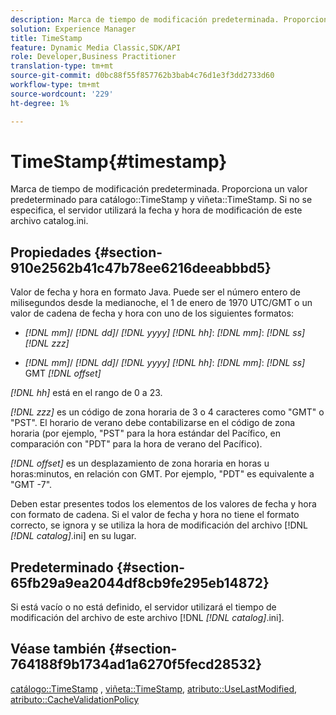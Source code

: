 ```yaml
---
description: Marca de tiempo de modificación predeterminada. Proporciona un valor predeterminado para el catálogo TimeStamp y la viñeta TimeStamp. Si no se especifica, el servidor utilizará la fecha y hora de modificación de este archivo catalog.ini.
solution: Experience Manager
title: TimeStamp
feature: Dynamic Media Classic,SDK/API
role: Developer,Business Practitioner
translation-type: tm+mt
source-git-commit: d0bc88f55f857762b3bab4c76d1e3f3dd2733d60
workflow-type: tm+mt
source-wordcount: '229'
ht-degree: 1%

---
```



# TimeStamp{#timestamp}

Marca de tiempo de modificación predeterminada. Proporciona un valor predeterminado para catálogo::TimeStamp y viñeta::TimeStamp. Si no se especifica, el servidor utilizará la fecha y hora de modificación de este archivo catalog.ini.

## Propiedades {#section-910e2562b41c47b78ee6216deeabbbd5}

Valor de fecha y hora en formato Java. Puede ser el número entero de milisegundos desde la medianoche, el 1 de enero de 1970 UTC/GMT o un valor de cadena de fecha y hora con uno de los siguientes formatos:

* *[!DNL mm]*/  *[!DNL dd]*/  *[!DNL yyyy]* *[!DNL hh]*:  *[!DNL mm]*:  *[!DNL ss]* *[!DNL zzz]*

* *[!DNL mm]*/  *[!DNL dd]*/  *[!DNL yyyy]* *[!DNL hh]*:  *[!DNL mm]*:  *[!DNL ss]* GMT  *[!DNL offset]*

*[!DNL hh]* está en el rango de 0 a 23.

*[!DNL zzz]* es un código de zona horaria de 3 o 4 caracteres como &quot;GMT&quot; o &quot;PST&quot;. El horario de verano debe contabilizarse en el código de zona horaria (por ejemplo, &quot;PST&quot; para la hora estándar del Pacífico, en comparación con &quot;PDT&quot; para la hora de verano del Pacífico).

*[!DNL offset]* es un desplazamiento de zona horaria en horas u horas:minutos, en relación con GMT. Por ejemplo, &quot;PDT&quot; es equivalente a &quot;GMT -7&quot;.

Deben estar presentes todos los elementos de los valores de fecha y hora con formato de cadena. Si el valor de fecha y hora no tiene el formato correcto, se ignora y se utiliza la hora de modificación del archivo [!DNL *[!DNL catalog]*.ini] en su lugar.

## Predeterminado {#section-65fb29a9ea2044df8cb9fe295eb14872}

Si está vacío o no está definido, el servidor utilizará el tiempo de modificación del archivo de este archivo [!DNL *[!DNL catalog]*.ini].

## Véase también {#section-764188f9b1734ad1a6270f5fecd28532}

[catálogo::TimeStamp](../../../../../ir-api/material-cat/image-rendering-api-ref/c-ir-material-catalog/c-ir-material-data-reference/r-ir-timestamp-dataref.md#reference-6daf7973dc4f4b4e9e8165756db7c319) ,  [viñeta::TimeStamp](../../../../../ir-api/material-cat/image-rendering-api-ref/c-ir-material-catalog/c-ir-vignette-map-reference/r-ir-timestamp-vignette.md#reference-d57cdd40a6a645d199dbb1d56cc85bc1),  [atributo::UseLastModified](../../../../../ir-api/material-cat/image-rendering-api-ref/c-ir-material-catalog/c-ir-attributes-reference/r-ir-uselastmodified.md#reference-d2ab628c9e004fedbd38324866dbca1d),  [atributo::CacheValidationPolicy](../../../../../ir-api/material-cat/image-rendering-api-ref/c-ir-material-catalog/c-ir-attributes-reference/r-ir-cachevalidationpolicy.md#reference-2d71679733474d8aa116db6ceba87fa4)
